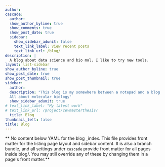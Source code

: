 ```yaml
---
author: 
cascade:
  author: 
  show_author_byline: true
  show_comments: true
  show_post_date: true
  sidebar:
    show_sidebar_adunit: false
    text_link_label: View recent posts
    text_link_url: /blog/
description: |
  A blog about data science and bio mol. I like to try new tools.
layout: list-sidebar
show_author_byline: true
show_post_date: true
show_post_thumbnail: true
sidebar:
  author: 
  description: "This blog is my somewhere between a notepad and a blog. \n
  All about molecular biology"
  show_sidebar_adunit: true
# text_link_label: "My latest work" 
# text_link_url: /project/cevmasterthesis/
  title: Blog
thumbnail_left: false
title: Blog
---
```


** No content below YAML for the blog _index. This file provides front matter for the listing page layout and sidebar content. It is also a branch bundle, and all settings under `cascade` provide front matter for all pages inside blog/. You may still override any of these by changing them in a page's front matter.**
